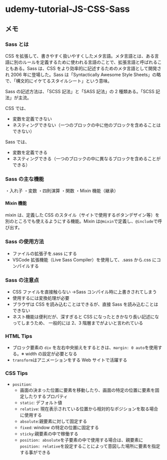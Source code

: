 # udemy-tutorial-JS-CSS-Sass

## メモ

### Sass とは

CSS を拡張して、書きやすく扱いやすくしたメタ言語。メタ言語とは、ある言語に別のルールを定義するために使われる言語のことで、拡張言語と呼ばれることもある。Sass は、CSS をより効率的に記述するためのメタ言語として開発され 2006 年に登場した。Sass は「Syntactically Awesome Style Sheets」の略で、「構文的にイケてるスタイルシート」という意味。

Sass の記述方法は、「SCSS 記法」と「SASS 記法」の 2 種類ある。「SCSS 記法」が主流。

CSS では、

- 変数を定義できない
- ネスティングできない（一つのブロックの中に他のブロックを含めることはできない）

Sass では、

- 変数を定義できる
- ネスティングできる（一つのブロックの中に異なるブロックを含めることができる）

### Sass の主な機能

・入れ子
・変数
・四則演算
・関数
・Mixin 機能（継承）

#### Mixin 機能

mixin は、定義した CSS のスタイル（サイトで使用するボタンデザイン等）を別のところでも使えるようにする機能。Mixin は`@mixin`で定義し、`@include`で呼び出す。

### Sass の使用方法

- ファイルの拡張子を.sass にする
- VSCode 拡張機能（Live Sass Compiler）を使用して、.sass から.css にコンパイルする

### Sass の注意点

- CSS ファイルを直接触らない →Sass コンパイル時に上書きされてしまう
- 使用するには変換処理が必要
- ブラウザは CSS を読み込むことはできるが、直接 Sass を読み込むことはできない
- ネスト機能は便利だが、深すぎると CSS になったときかなり長い記述になってしまうため、
  一般的には 2、3 階層までがよいと言われている

### HTML Tips

- ブロック要素の `div` を左右中央揃えをするときは、`margin: 0 auto`を使用する。※ width の設定が必要となる
- `transform`はアニメーションをする Web サイトで活躍する

### CSS Tips

- `position`:
  - 画面の決まった位置に要素を移動したり、画面の特定の位置に要素を固定したりするプロパティ
  - `static`: デフォルト値
  - `relative`: 現在表示されている位置から相対的なポジションを取る場合に使用する
  - `absolute`:親要素に対して固定する
  - `fixed`: window の特定の位置に固定する
  - `sticky`:親要素の中で稼働する
  - `position: absolute`を子要素の中で使用する場合は、親要素に`position: relative`を設定することによって意図した場所に要素を指定する事ができる
